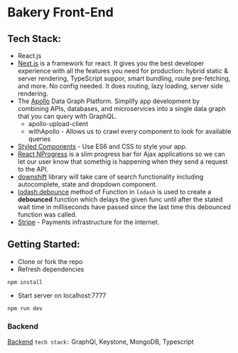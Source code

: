 # Bakery Front-End

## Tech Stack:

- React.js
- [Next.js](https://nextjs.org/) is a framework for react. It gives you the best developer experience with all the features you need for production: hybrid static & server rendering, TypeScript suppor, smart bundling, route pre-fetching, and more. No config needed. It does routing, lazy loading, server side rendering.
- The [Apollo](https://www.apollographql.com/) Data Graph Platform. Simplify app development by combining APIs, databases, and microservices into a single data graph that you can query with GraphQL.
  - apollo-upload-client
  - withApollo - Allows us to crawl every component to look for available queries
- [Styled Components](https://styled-components.com/) - Use ES6 and CSS to style your app.
- [React NProgress](https://www.npmjs.com/package/react-nprogress) is a slim progress bar for Ajax applications so we can let our user know that somethig is happening when they send a request to the API.
- [downshift](https://www.npmjs.com/package/downshift) library will take care of search functionality including autocomplete, state and dropdown component.
- [lodash.debounce](https://www.npmjs.com/package/lodash.debounce) method of Function in `lodash` is used to create a <strong>debounced</strong> function which delays the given func until after the stated wait time in milliseconds have passed since the last time this debounced function was called.
- [Stripe](https://stripe.com/) - Payments infrastructure for the internet.

## Getting Started:

- Clone or fork the repo
- Refresh dependencies

```
npm install
```

- Start server on localhost:7777

```
npm run dev
```

### Backend

[Backend](https://github.com/SandraCoburn/graphql-backend) `tech stack:` GraphQl, Keystone, MongoDB, Typescript

